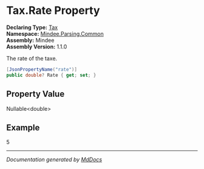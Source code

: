 ﻿<!--  
  <auto-generated>   
    The contents of this file were generated by a tool.  
    Changes to this file may be list if the file is regenerated  
  </auto-generated>   
-->

# Tax.Rate Property

**Declaring Type:** [Tax](../index.md)  
**Namespace:** [Mindee.Parsing.Common](../../index.md)  
**Assembly:** Mindee  
**Assembly Version:** 1.1.0

The rate of the taxe.

```csharp
[JsonPropertyName("rate")]
public double? Rate { get; set; }
```

## Property Value

Nullable\<double\>

## Example

5

___

*Documentation generated by [MdDocs](https://github.com/ap0llo/mddocs)*
